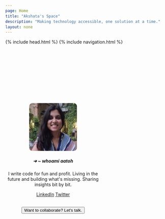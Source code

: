```yaml
---
page: Home
title: "Akshata's Space"
description: "Making technology accessible, one solution at a time."
layout: none
---
```


{% include head.html %}
{% include navigation.html %}

<!-- {% include notification.html %} -->

<section class="hero is-medium" style="max-height: 100vh; overflow: hidden;">
    <div style="padding: 156px 0; max-width: 300px; text-align: center;" class="container content">
        <figure>
            <img width='150px' height='150px' style="border-radius: 10px;" src='/assets/akshata_alt.jpg'>
        </figure>
        <h5><span class='is-size-6 has-text-weight-normal'>➜  ~ whoami</span> aatoh</h5>
        <p>I write code for fun and profit. Living in the future and building what's missing. Sharing insights bit by bit. </p>
        <p>
            <span class='tag'><a href='https://www.linkedin.com/in/iamaatoh/' target='_blank'>LinkedIn</a></span>
            <span class='tag'><a href='https://twitter.com/iamaatoh' target='_blank'>Twitter</a></span>
        </p>
        <br/>
        <a href='https://akshata.youcanbook.me/' target='_blank'>
            <button class="button is-dark">Want to collaborate? Let's talk.</button>
        </a>
    </div>
</section>
